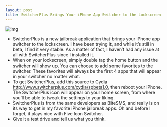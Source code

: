 ```yaml
---
layout: post
title: SwitcherPlus Brings Your iPhone App Switcher to the Lockscreen
---
```

![img](http://media.idownloadblog.com/wp-content/uploads/2010/08/SwitcherPlus.png)
* SwitcherPlus is a new jailbreak application that brings your iPhone app switcher to the lockscreen. I have been trying it, and while it’s still in beta, I find it very stable. As a matter of fact, I haven’t had any issue at all with SwitcherPlus since I installed it.
* When on your lockscreen, simply double tap the home button and the switcher will show up. You can choose to add some favorites to the switcher. These favorites will always be the first 4 apps that will appear in your switcher no matter what.
* To get SwitcherPlus, add this source to Cydia http://www.switcherplus.com/cydia/spbeta1.0, then reboot your iPhone. The SwitcherPlus icon will appear on your home screen, from where you’ll be able to tweak the settings to your liking.
* SwitcherPlus is from the same developers as BiteSMS, and really is on its way to get in my favorite iPhone jailbreak apps. Oh and before I forget, it plays nice with Five Icon Switcher.
* Give it a test drive and tell us what you think.

